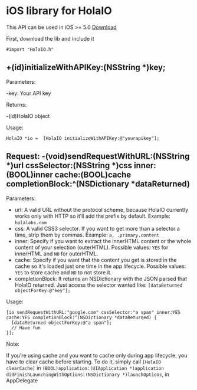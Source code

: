 # iOS library for HolaIO
This API can be used in iOS >= 5.0 [Download](https://github.com/holalabs/holaio-ios/zipball/master)

First, download the lib and include it

``` objetivec
#import "HolaIO.h"
```

## +(id)initializeWithAPIKey:(NSString *)key;

Parameters:

-key: Your API key

Returns:

-(id)HolaIO object

Usage:

``` objetivec
HolaIO *io =  [HolaIO initializeWithAPIKey:@"yourapikey"];
```

## Request: -(void)sendRequestWithURL:(NSString *)url cssSelector:(NSString *)css inner:(BOOL)inner cache:(BOOL)cache completionBlock:^(NSDictionary *dataReturned)

Parameters:

  - url: A valid URL without the protocol scheme, because HolaIO currently works only with HTTP so it’ll add the prefix by default. Example: `holalabs.com`
  - css: A valid CSS3 selector. If you want to get more than a selector a time, strip them by commas. Example: `a, .primary.content`
  - inner: Specify if you want to extract the innerHTML content or the whole content of your selection (outerHTML). Possible values: `YES` for innerHTML and `NO` for outerHTML.
  - cache: Specify if you want that the content you get is stored in the cache so it's loaded just one time in the app lifecycle. Possible values: `YES` to store cache and `NO` to not store it. 
  - completionBlock: It returns an NSDictionary with the JSON parsed that HolaIO returned. Just access the selector wanted like: `[dataReturned objectForKey:@"key"];`

Usage:

``` objetivec
[io sendRequestWithURL:"google.com" cssSelector:"a span" inner:YES cache:YES completionBlock:^(NSDictionary *dataReturned) {
  [dataReturned objectForKey:@"a span"];
  // Have fun
}];
```

Note:

If you're using cache and you want to cache only during app lifecycle, you have to clear cache before starting. To do it, simply call `[HolaIO clearCache]` in `(BOOL)application:(UIApplication *)application didFinishLaunchingWithOptions:(NSDictionary *)launchOptions`, in AppDelegate

